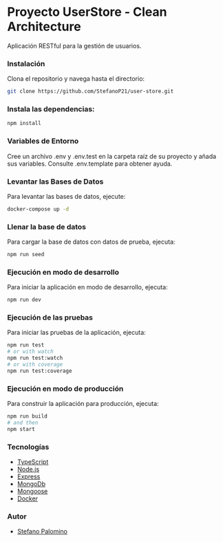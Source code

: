 # Proyecto UserStore - Clean Architecture

Aplicación RESTful para la gestión de usuarios.

### Instalación

Clona el repositorio y navega hasta el directorio:

```bash
git clone https://github.com/StefanoP21/user-store.git
```

### Instala las dependencias:

```bash
npm install
```

### Variables de Entorno

Cree un archivo .env y .env.test en la carpeta raíz de su proyecto y añada sus variables. Consulte .env.template para obtener ayuda.

### Levantar las Bases de Datos

Para levantar las bases de datos, ejecute:

```bash
docker-compose up -d
```

### Llenar la base de datos

Para cargar la base de datos con datos de prueba, ejecuta:

```bash
npm run seed
```

### Ejecución en modo de desarrollo

Para iniciar la aplicación en modo de desarrollo, ejecuta:

```bash
npm run dev
```

### Ejecución de las pruebas

Para iniciar las pruebas de la aplicación, ejecuta:

```bash
npm run test
# or with watch
npm run test:watch
# or with coverage
npm run test:coverage
```

### Ejecución en modo de producción

Para construir la aplicación para producción, ejecuta:

```bash
npm run build
# and then
npm start
```

### Tecnologías

- [TypeScript](https://www.typescriptlang.org/)
- [Node.js](https://nodejs.org/)
- [Express](https://expressjs.com/)
- [MongoDb](https://www.mongodb.com/)
- [Mongoose](https://mongoosejs.com/)
- [Docker](https://www.docker.com/)

### Autor

- [Stefano Palomino](https://github.com/StefanoP21)
